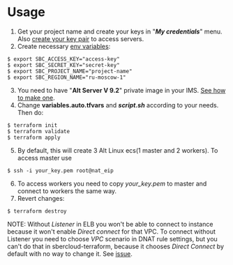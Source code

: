 # Usage

1. Get your project name and create your keys in "**_My credentials_**" menu.
   Also [create your key pair](https://support.hc.sbercloud.ru/en-us/usermanual/ecs/en-us_topic_0014250631.html) to
   access servers.
2. Create necessary
   [env variables](https://registry.terraform.io/providers/sbercloud-terraform/sbercloud/latest/docs#environment-variables):

```shell
$ export SBC_ACCESS_KEY="access-key"
$ export SBC_SECRET_KEY="secret-key"
$ export SBC_PROJECT_NAME="project-name"
$ export SBC_REGION_NAME="ru-moscow-1"
```

3. You need to have "**Alt Server V 9.2**" private image in your IMS.
   [See how to make one](https://support.hc.sbercloud.ru/en-us/usermanual/ims/en-us_topic_0146464401.html).
4. Change **variables.auto.tfvars** and **_script.sh_** according to your needs. Then do:

```shell
$ terraform init
$ terraform validate
$ terraform apply
```

5. By default, this will create 3 Alt Linux ecs(1 master and 2 workers). To access master use

```shell
$ ssh -i your_key.pem root@nat_eip
```

6. To access workers you need to copy _your_key.pem_ to master and connect to workers the same way.
7. Revert changes:

```shell
$ terraform destroy
```

NOTE: Without _Listener_ in ELB you won't be able to connect to instance because it won't enable
_Direct connect_ for that VPC. To connect without Listener you need to choose _VPC_ scenario in DNAT rule settings, but
you can't do that in sbercloud-terraform, because it chooses _Direct Connect_ by default with no way to change it.
See [issue](https://github.com/sbercloud-terraform/terraform-provider-sbercloud/issues/74).